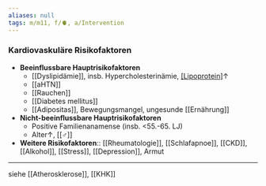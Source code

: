 ```yaml
---
aliases: null
tags: m/m11, f/🫀, a/Intervention
---
```

### Kardiovaskuläre Risikofaktoren
- **Beeinflussbare Hauptrisikofaktoren**
	- [[Dyslipidämie]], insb. Hypercholesterinämie, [[Lipoprotein]](a)↑ 
	- [[aHTN]]
	- [[Rauchen]]
	- [[Diabetes mellitus]]
	- [[Adipositas]], Bewegungsmangel, ungesunde [[Ernährung]]
- **Nicht-beeinflussbare Hauptrisikofaktoren**
	- Positive Familienanamense (insb. <55.-65. LJ)
	- Alter↑, [[♂]]
- **Weitere Risikofaktoren**:: [[Rheumatologie]], [[Schlafapnoe]], [[CKD]], [[Alkohol]], [[Stress]], [[Depression]], Armut
---
siehe [[Atherosklerose]], [[KHK]]